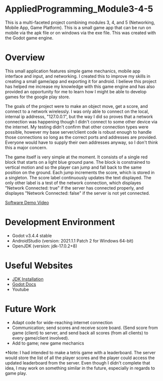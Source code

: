 # AppliedProgramming_Module3-4-5


This is a multi-faceted project combining modules 3, 4, and 5 (Networking, Mobile App, Game Platform). This is a small game app that can be run on mobile via the apk file or on windows via the exe file. This was created with the Godot game engine.

# Overview

This small application features simple game mechanics, mobile app interface and input, and networking. I created this to improve my skills in creating a small game/app and exporting it for android. I believe this project has helped me increase my knowledge with this game engine and has also provided an opportunity for me to learn how I might be able to develop games for the google play store.

The goals of the project were to make an object move, get a score, and connect to a network wirelessly. I was only able to connect on the local, internal ip addresss, "127.0.0.1", but the way I did so proves that a network connection was happening though I didn't connect to some other device via the internet. My testing didn't confirm that other connection types were possible, however my base server/client code is robust enough to handle those connections so long as the correct ports and addresses are provided. Everyone would have to supply their own addresses anyway, so I don't think this a major concern.

The game itself is very simple at the moment. It consists of a single red block that starts on a light blue ground pane. The block is constrained to vertical motion and so the player can jump and fall back to the same position on the ground. Each jump increments the score, which is stored in a singleton. The score label continuously updates the text displayed. The only other label is a test of the network connection, which displayes "Network Connected: true" if the server has connected properly, and displayes "Network Connected: false" if the server is not yet connected.


[Software Demo Video](https://youtu.be/gRTyXrCHCgo)

# Development Environment

* Godot v3.4.4 stable
* AndroidStudio (version: 2021.1.1 Patch 2 for Windows 64-bit)
* OpenJDK (version: jdk-17.0.2+8)

# Useful Websites

* [JDK Installation](https://adoptium.net/?variant=openjdk8)
* [Godot Docs](https://docs.godotengine.org/en/stable/index.html)
* Youtube

# Future Work

* Adapt code for wide-reaching internet connection
* Communication; send scores and receive score board. (Send score from game (client) to server, and send back all scores (from all clients) to every game/client involved).
* Add to game; new game mechanics

*Note: I had intended to make a tetris game with a leaderboard. The server would store the list of all the player scores and the player could access the updated leaderboard from the server. Even though I didn't complete that idea, I may work on something similar in the future, especially in regards to game play.
